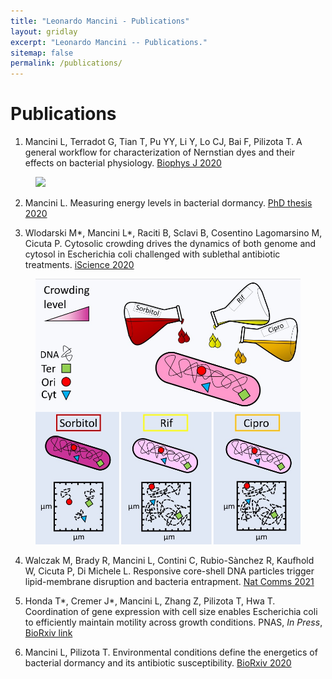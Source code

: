 ```yaml
---
title: "Leonardo Mancini - Publications"
layout: gridlay
excerpt: "Leonardo Mancini -- Publications."
sitemap: false
permalink: /publications/
---
```



# Publications


1. Mancini L, Terradot G, Tian T, Pu YY, Li Y, Lo CJ, Bai F, Pilizota T. A general workflow for characterization
of Nernstian dyes and their effects on bacterial physiology. [Biophys J 2020](https://doi.org/10.1016/j.bpj.2019.10.030)
<figure class="fourth">
  <img src="https://github.com/mlaenoc/leonardomancini/blob/gh-pages/images/BJ cover art.png" style="width: 600px">
 </figure>


2. Mancini L. Measuring energy levels in bacterial dormancy. [PhD thesis 2020](http://dx.doi.org/10.7488/era/79)

3. Wlodarski M*, Mancini L*, Raciti B, Sclavi B, Cosentino Lagomarsino M, Cicuta P. Cytosolic crowding drives
the dynamics of both genome and cytosol in Escherichia coli challenged with sublethal antibiotic treatments.
[iScience 2020](https://doi.org/10.1016/j.isci.2020.101560)
<figure class="fourth">
  <img src="https://github.com/mlaenoc/leonardomancini/blob/gh-pages/images/Graphical abstract cytosolic crowding.jpg" style="width: 600px">
 </figure>

4. Walczak M, Brady R, Mancini L, Contini C, Rubio-Sànchez R, Kaufhold W, Cicuta P, Di Michele L.
Responsive core-shell DNA particles trigger lipid-membrane disruption and bacteria entrapment. [Nat Comms 2021](https://doi.org/10.1038/s41467-021-24989-7) 


5. Honda T*, Cremer J*, Mancini L, Zhang Z, Pilizota T, Hwa T. Coordination of gene expression with cell size
enables Escherichia coli to efficiently maintain motility across growth conditions. PNAS, _In Press_, [BioRxiv link](https://doi.org/10.1101/2021.05.12.443892)

6. Mancini L, Pilizota T. Environmental conditions define the energetics of bacterial dormancy and its antibiotic
susceptibility. [BioRxiv 2020](https://doi.org/10.1101/2020.06.18.160226)
